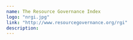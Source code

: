 ```yaml
---
name: The Resource Governance Index
logo: "nrgi.jpg"
link: "http://www.resourcegovernance.org/rgi"
description:
---
```

